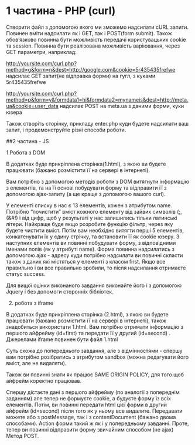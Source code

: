 # 1 частина - PHP (curl)

Створити файл з допомогою якого ми зможемо надсилати cURL запити. Повинен вміти надсилати як і GET, так і POST(form submit). Також обов’язково повинна бути можливість передачі користувацьких cookie та session. Повинна бути реалізована можливість варіювання, через GET параметри, наприклад:

http://yoursite.com/curl.php?method=g&form=n&dest=http://google.com&cookie=5r435435frefwe
надсилає GET запит(не відправка форми) на гугл, з куками 5r435435frefwe

http://yoursite.com/curl.php?method=p&form=y&formdata1=hi&formdata2=mynameis&dest=http://meta.ua&cookie=user_data
надсилає POST на meta.ua з даними форми, куки юзера

Також створіть сторінку, прикладу enter.php куди будете надсилати ваш запит, і продемонструйте різні способи роботи.

##2 частина - JS

1.Робота з DOM

В додатках буде прикріплена сторінка(1.html), з якою ви будете працювати (бажано розмістити її на сервері в інтернеті).

Вам потрібно з допомогою методів роботи з DOM витягнути інформацію з елементів, та на її основі побудувати форму та відправити її з допомогою ajax-запиту  (а ще краще з допомогою вашого curl).

У елементі списку в нас є 13 елементів, кожен з атрибутом name. Потрібно “почистити” вміст кожного елементу від зайвих символів  (;,(&#!)  і від цифр, щоб у результаті у нас залишились тільки латинські літери. Найкраще буде якщо розробите функцію фільтр, через яку будете чистити вміст. Потім вам необхідно витягти перші 5 елементів, конкатенувати їх у єдину стрічку, та встановити її як cookie юзеру. З наступних елементів ви повинні побудувати форму, з відповідними іменами полів (як у атрибуті name). Форма повинна надсилатись з допомогою ajax - адресу куди потрібно надсилати ви повинні скласти також з даних які містяться у елементі з класом first. Якщо все правильно і ви все правильно зробили, то після надсилання  отримаєте статус success.

Для вищої оцінки виконаного завдання виконайте його і з допомогою Jquery і без допомоги сторонніх бібліотек.

2. робота з  iframe

В додатках буде прикріплена сторінка (2.html), з якою ви будете працювати (бажано розмістити її на сервері в інтернеті), також знадобиться використати 1.html.
Вам потрібно отримати інформацію з першого айфрейму (id=first) та передати її у другий (id=second) . Джерелами iframe повинен бути файл 1.html

Суть схожа до попереднього завдання, але з відмінностями - спершу вам потрібно розібратись з атрибутом sandbox (можна редагувати його вміст, але не видаляти).

Також ви повинні знати як працює SAME ORIGIN POLICY, для того щоб айфрейм коректно працював.

Спершу дістаєте дані з першого айфрейму (по аналогії з попереднім заданням) але тепер не формуєте cookie, а будуєте форму із всіх елементів. Потім, ви повинні передати html цієї форми в другий айфрейм (id=second) після того як у ньому все видалите. Передавати можете або з postMessage, так і з contentDocument (бажано двома способами). Action форми такий ж як і у попередньому завданні. Проте, тепер ви повинні відправити форму звичайним способом (не ajax) Метод POST.
